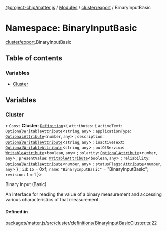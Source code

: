 [@project-chip/matter.js](../README.md) / [Modules](../modules.md) / [cluster/export](cluster_export.md) / BinaryInputBasic

# Namespace: BinaryInputBasic

[cluster/export](cluster_export.md).BinaryInputBasic

## Table of contents

### Variables

- [Cluster](cluster_export.BinaryInputBasic.md#cluster)

## Variables

### Cluster

• `Const` **Cluster**: [`Definition`](cluster_export.ClusterFactory.md#definition)\<\{ `attributes`: \{ `activeText`: [`OptionalWritableAttribute`](cluster_export.md#optionalwritableattribute)\<`string`, `any`\> ; `applicationType`: [`OptionalAttribute`](cluster_export.md#optionalattribute)\<`number`, `any`\> ; `description`: [`OptionalWritableAttribute`](cluster_export.md#optionalwritableattribute)\<`string`, `any`\> ; `inactiveText`: [`OptionalWritableAttribute`](cluster_export.md#optionalwritableattribute)\<`string`, `any`\> ; `outOfService`: [`WritableAttribute`](cluster_export.md#writableattribute)\<`boolean`, `any`\> ; `polarity`: [`OptionalAttribute`](cluster_export.md#optionalattribute)\<`number`, `any`\> ; `presentValue`: [`WritableAttribute`](cluster_export.md#writableattribute)\<`boolean`, `any`\> ; `reliability`: [`OptionalWritableAttribute`](cluster_export.md#optionalwritableattribute)\<`number`, `any`\> ; `statusFlags`: [`Attribute`](cluster_export.md#attribute)\<`number`, `any`\>  } ; `id`: ``15`` = 0xf; `name`: ``"BinaryInputBasic"`` = "BinaryInputBasic"; `revision`: ``1`` = 1 }\>

Binary Input (Basic)

An interface for reading the value of a binary measurement and accessing various characteristics of that
measurement.

#### Defined in

[packages/matter.js/src/cluster/definitions/BinaryInputBasicCluster.ts:22](https://github.com/project-chip/matter.js/blob/e87b236f/packages/matter.js/src/cluster/definitions/BinaryInputBasicCluster.ts#L22)
